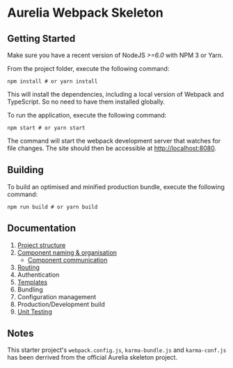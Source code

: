 # Aurelia Webpack Skeleton

## Getting Started
Make sure you have a recent version of NodeJS *>=6.0* with NPM 3 or Yarn.

From the project folder, execute the following command:

```shell
npm install # or yarn install
```

This will install the dependencies, including a local version of Webpack and TypeScript. So no need to have them installed globally.

To run the application, execute the following command:

```shell
npm start # or yarn start
```

The command will start the webpack development server that watches for file changes. The site should then be accessible at [http://localhost:8080](http://localhost:8080/).


## Building
To build an optimised and minified production bundle, execute the following command:

```shell
npm run build # or yarn build
```

## Documentation

1. [Project structure](docs/project-structure.md)
2. [Component naming & organisation](docs/component-naming-organisation.md)
    - [Component communication](docs/component-communication.md)
3. [Routing](docs/routing.md)
4. Authentication
5. [Templates](docs/templates.md)
6. Bundling
7. Configuration management
8. Production/Development build
9. [Unit Testing](docs/unit-testing.md)

## Notes
This starter project's `webpack.config.js`, `karma-bundle.js` and `karma-conf.js` has been derrived from the official Aurelia skeleton project.
